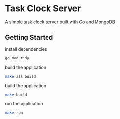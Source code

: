 # Task Clock Server

A simple task clock server built with Go and MongoDB

## Getting Started

install dependencies

```bash
go mod tidy
```

build the application

```bash
make all build
```

build the application

```bash
make build
```

run the application

```bash
make run
